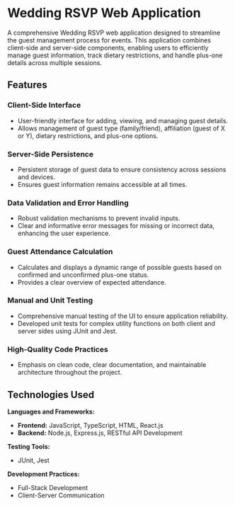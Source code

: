 # Wedding RSVP Web Application

A comprehensive Wedding RSVP web application designed to streamline the guest management process for events. This application combines client-side and server-side components, enabling users to efficiently manage guest information, track dietary restrictions, and handle plus-one details across multiple sessions.

## Features

### Client-Side Interface
- User-friendly interface for adding, viewing, and managing guest details.
- Allows management of guest type (family/friend), affiliation (guest of X or Y), dietary restrictions, and plus-one options.

### Server-Side Persistence
- Persistent storage of guest data to ensure consistency across sessions and devices.
- Ensures guest information remains accessible at all times.

### Data Validation and Error Handling
- Robust validation mechanisms to prevent invalid inputs.
- Clear and informative error messages for missing or incorrect data, enhancing the user experience.

### Guest Attendance Calculation
- Calculates and displays a dynamic range of possible guests based on confirmed and unconfirmed plus-one status.
- Provides a clear overview of expected attendance.

### Manual and Unit Testing
- Comprehensive manual testing of the UI to ensure application reliability.
- Developed unit tests for complex utility functions on both client and server sides using JUnit and Jest.

### High-Quality Code Practices
- Emphasis on clean code, clear documentation, and maintainable architecture throughout the project.

## Technologies Used

**Languages and Frameworks:**
- **Frontend:** JavaScript, TypeScript, HTML, React.js
- **Backend:** Node.js, Express.js, RESTful API Development

**Testing Tools:**
- JUnit, Jest

**Development Practices:**
- Full-Stack Development
- Client-Server Communication
